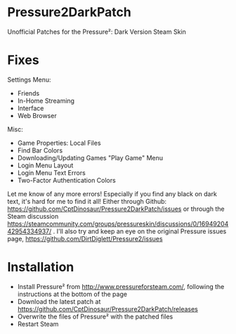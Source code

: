 # Pressure2DarkPatch
Unofficial Patches for the Pressure²: Dark Version Steam Skin

# Fixes
Settings Menu:
- Friends
- In-Home Streaming
- Interface
- Web Browser

Misc:
- Game Properties: Local Files
- Find Bar Colors
- Downloading/Updating Games "Play Game" Menu
- Login Menu Layout
- Login Menu Text Errors
- Two-Factor Authentication Colors

Let me know of any more errors!
Especially if you find any black on dark text, it's hard for me to find it all!
Either through Github: https://github.com/CptDinosaur/Pressure2DarkPatch/issues 
or through the Steam discussion https://steamcommunity.com/groups/pressureskin/discussions/0/1694920442954334937/ .
I'll also try and keep an eye on the original Pressure issues page, https://github.com/DirtDiglett/Pressure2/issues

# Installation
- Install Pressure² from http://www.pressureforsteam.com/, following the instructions at the bottom of the page
- Download the latest patch at https://github.com/CptDinosaur/Pressure2DarkPatch/releases
- Overwrite the files of Pressure² with the patched files
- Restart Steam
